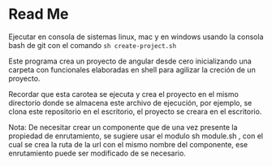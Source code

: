 # Read Me

Ejecutar en consola de sistemas linux, mac y en windows usando la consola bash de git con el comando `sh create-project.sh`

Este programa crea un proyecto de angular desde cero inicializando una carpeta con funcionales elaboradas en shell para agilizar la creción de un proyecto.

Recordar que esta carotea se ejecuta y crea el proyecto en el mismo directorio donde se almacena este archivo de ejecución, por ejemplo, se clona este repositorio en el escritorio, el proyecto se creara en el escritorio.

Nota: De necesitar crear un componente que de una vez presente la propiedad de enrutamiento, se sugiere usar el modulo sh module.sh , con el cual se crea la ruta de la url con el mismo nombre del componente, ese enrutamiento puede ser modificado de se necesario.
